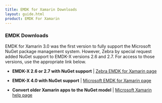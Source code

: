 ```yaml
---
title: EMDK for Xamarin Downloads
layout: guide.html
product: EMDK For Xamarin
---
```


### EMDK Downloads

EMDK for Xamarin 3.0 was the first version to fully support the Microsoft NuGet package management system. However, Zebra by special request added NuGet support to EMDK-X versions 2.6 and 2.7. For access to those versions, use the appropriate link below. 

* **EMDK-X 2.6 or 2.7 with NuGet support** | [Zebra EMDK for Xamarin page](https://www.zebra.com/us/en/support-downloads/software/developer-tools/emdk-for-xamarin.html)

* **EMDK-X 4.0 with NuGet support** | [Microsoft EMDK for Xamarin page](https://www.nuget.org/packages?q=emdk) 

* **Convert older Xamarin apps to the NuGet model** | [Microsoft Xamarin help page](https://components.xamarin.com/view/emdk-component) 

